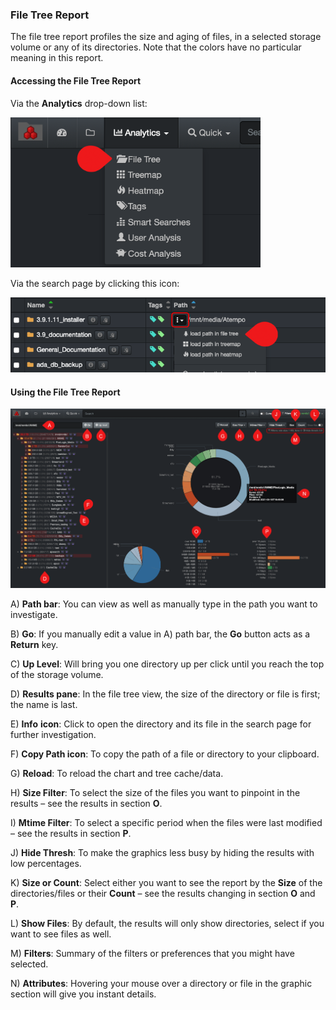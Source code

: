 <h3 id="filetree">File Tree Report</h3>

The file tree  report profiles the size and aging of files, in a selected storage volume or any of its directories. Note that the colors have no particular meaning in this report.

#### Accessing the File Tree Report

Via the  **Analytics**  drop-down list:

<img src="images/image_analytics_file_tree_access_via_analytics_dropdown.png" width="400">

Via the search page by clicking this icon:

![Image: File Tree Report via the Search Page](images/image_analytics_file_tree_access_via_search_pane.png)

#### Using the File Tree Report

![Image: File Tree Report Overview](images/image_analytics_file_tree_overview.png)

A) **Path bar**: You can view as well as manually type in the path you want to investigate.

B) **Go**: If you manually edit a value in A) path bar, the  **Go**  button acts as a  **Return**  key.

C) **Up Level**: Will bring you one directory up per click until you reach the top of the storage volume.

D) **Results pane**: In the file tree  view, the size of the directory or file is first; the name is last.

E) **Info**  **icon**: Click to open the directory and its file in the search page for further investigation.

F) **Copy Path icon**: To copy the path of a file or directory to your clipboard.

G) **Reload**: To reload the chart and tree cache/data.

H) **Size Filter**: To select the size of the files you want to pinpoint in the results – see the results in section  **O**.

I) **Mtime Filter**: To select a specific period when the files were last modified – see the results in section  **P**.

J) **Hide Thresh**: To make the graphics less busy by hiding the results with low percentages.

K) **Size or Count**: Select either you want to see the report by the  **Size**  of the directories/files or their  **Count**  – see the results changing in section  **O**  and  **P**.

L) **Show Files**: By default, the results will only show directories, select if you want to see files as well.

M) **Filters**: Summary of the filters or preferences that you might have selected.

N) **Attributes**: Hovering  your mouse over a directory or file in the graphic section will give you instant details.
